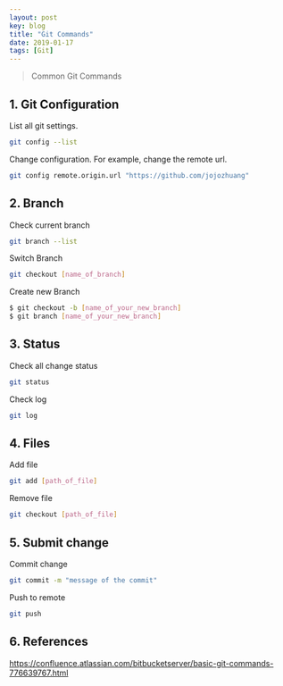 ```yaml
---
layout: post
key: blog
title: "Git Commands"
date: 2019-01-17
tags: [Git]
---
```


> Common Git Commands

## 1. Git Configuration
List all git settings.
```sh
git config --list
```
Change configuration. For example, change the remote url.
```sh
git config remote.origin.url "https://github.com/jojozhuang"
```
## 2. Branch
Check current branch
```sh
git branch --list
```
Switch Branch
```sh
git checkout [name_of_branch]
```
Create new Branch
```sh
$ git checkout -b [name_of_your_new_branch]
$ git branch [name_of_your_new_branch]
```

## 3. Status
Check all change status
```sh
git status
```
Check log
```sh
git log
```

## 4. Files
Add file
```sh
git add [path_of_file]
```
Remove file
```sh
git checkout [path_of_file]
```

## 5. Submit change
Commit change
```sh
git commit -m "message of the commit"
```
Push to remote
```sh
git push
```

## 6. References
https://confluence.atlassian.com/bitbucketserver/basic-git-commands-776639767.html
